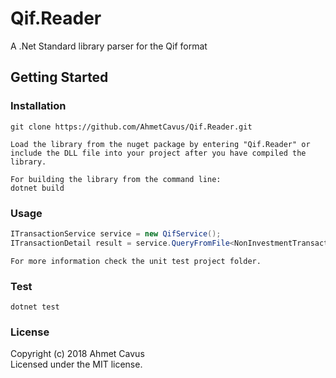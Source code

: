 # Qif.Reader

A .Net Standard library parser for the Qif format

## Getting Started

### Installation

    git clone https://github.com/AhmetCavus/Qif.Reader.git

    Load the library from the nuget package by entering "Qif.Reader" or include the DLL file into your project after you have compiled the library.

    For building the library from the command line:
    dotnet build

### Usage
    
```csharp
ITransactionService service = new QifService();
ITransactionDetail result = service.QueryFromFile<NonInvestmentTransaction>(_path + "/export.qif");
```

    For more information check the unit test project folder.

### Test

    dotnet test

### License
Copyright (c) 2018 Ahmet Cavus  
Licensed under the MIT license.
